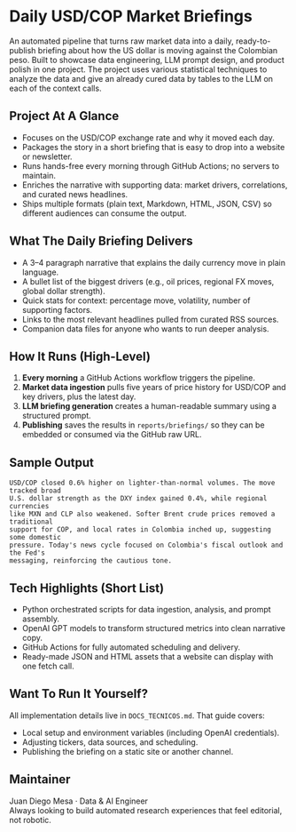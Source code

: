 # Daily USD/COP Market Briefings

An automated pipeline that turns raw market data into a daily, ready-to-publish briefing about how the US dollar is moving against the Colombian peso. Built to showcase data engineering, LLM prompt design, and product polish in one project. The project uses various statistical techniques to analyze the data and give an already cured data by tables to the LLM on each of the context calls.

## Project At A Glance
- Focuses on the USD/COP exchange rate and why it moved each day.
- Packages the story in a short briefing that is easy to drop into a website or newsletter.
- Runs hands-free every morning through GitHub Actions; no servers to maintain.
- Enriches the narrative with supporting data: market drivers, correlations, and curated news headlines.
- Ships multiple formats (plain text, Markdown, HTML, JSON, CSV) so different audiences can consume the output.

## What The Daily Briefing Delivers
- A 3–4 paragraph narrative that explains the daily currency move in plain language.
- A bullet list of the biggest drivers (e.g., oil prices, regional FX moves, global dollar strength).
- Quick stats for context: percentage move, volatility, number of supporting factors.
- Links to the most relevant headlines pulled from curated RSS sources.
- Companion data files for anyone who wants to run deeper analysis.

## How It Runs (High-Level)
1. **Every morning** a GitHub Actions workflow triggers the pipeline.
2. **Market data ingestion** pulls five years of price history for USD/COP and key drivers, plus the latest day.
3. **LLM briefing generation** creates a human-readable summary using a structured prompt.
4. **Publishing** saves the results in `reports/briefings/` so they can be embedded or consumed via the GitHub raw URL.

## Sample Output
```
USD/COP closed 0.6% higher on lighter-than-normal volumes. The move tracked broad
U.S. dollar strength as the DXY index gained 0.4%, while regional currencies
like MXN and CLP also weakened. Softer Brent crude prices removed a traditional
support for COP, and local rates in Colombia inched up, suggesting some domestic
pressure. Today's news cycle focused on Colombia's fiscal outlook and the Fed's
messaging, reinforcing the cautious tone.
```

## Tech Highlights (Short List)
- Python orchestrated scripts for data ingestion, analysis, and prompt assembly.
- OpenAI GPT models to transform structured metrics into clean narrative copy.
- GitHub Actions for fully automated scheduling and delivery.
- Ready-made JSON and HTML assets that a website can display with one fetch call.

## Want To Run It Yourself?
All implementation details live in `DOCS_TECNICOS.md`. That guide covers:
- Local setup and environment variables (including OpenAI credentials).
- Adjusting tickers, data sources, and scheduling.
- Publishing the briefing on a static site or another channel.

## Maintainer
Juan Diego Mesa · Data & AI Engineer  
Always looking to build automated research experiences that feel editorial, not robotic.
